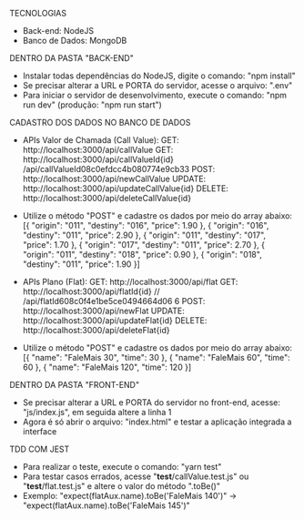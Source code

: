 TECNOLOGIAS

 - Back-end: NodeJS
 - Banco de Dados: MongoDB

DENTRO DA PASTA "BACK-END"

- Instalar todas dependências do NodeJS, digite o comando: "npm install" 
- Se precisar alterar a URL e PORTA do servidor, acesse o arquivo: ".env"
- Para iniciar o servidor de desenvolvimento, execute o comando: "npm run dev" (produção: "npm run start")

CADASTRO DOS DADOS NO BANCO DE DADOS

- APIs Valor de Chamada (Call Value):
    GET:    http://localhost:3000/api/callValue
    GET:    http://localhost:3000/api/callValueId{id} /api/callValueId08c0efdcc4b080774e9cb33
    POST:   http://localhost:3000/api/newCallValue
    UPDATE: http://localhost:3000/api/updateCallValue{id}
    DELETE: http://localhost:3000/api/deleteCallValue{id}

- Utilize o método "POST" e cadastre os dados por meio do array abaixo:
[{
    "origin": "011",
    "destiny": "016",
    "price": 1.90
}, {
    "origin": "016",
    "destiny": "011",
    "price": 2.90
}, {
    "origin": "011",
    "destiny": "017",
    "price": 1.70
}, {
    "origin": "017",
    "destiny": "011",
    "price": 2.70
}, {
    "origin": "011",
    "destiny": "018",
    "price": 0.90
}, {
    "origin": "018",
    "destiny": "011",
    "price": 1.90
}]

- APIs Plano (Flat):
    GET:    http://localhost:3000/api/flat
    GET:    http://localhost:3000/api/flatId{id} // /api/flatId608c0f4e1be5ce0494664d06 6
    POST:   http://localhost:3000/api/newFlat
    UPDATE: http://localhost:3000/api/updateFlat{id}
    DELETE: http://localhost:3000/api/deleteFlat{id}

- Utilize o método "POST" e cadastre os dados por meio do array abaixo:
[{
    "name": "FaleMais 30",
    "time": 30
}, {
    "name": "FaleMais 60",
    "time": 60
}, {
    "name": "FaleMais 120",
    "time": 120
}]

DENTRO DA PASTA "FRONT-END"

- Se precisar alterar a URL e PORTA do servidor no front-end, acesse: "js/index.js", em seguida altere a linha 1
- Agora é só abrir o arquivo: "index.html" e testar a aplicação integrada a interface

TDD COM JEST

- Para realizar o teste, execute o comando: "yarn test"
- Para testar casos errados, acesse "__test__/callValue.test.js" ou "__test__/flat.test.js" e altere o valor do método ".toBe()"
- Exemplo: "expect(flatAux.name).toBe('FaleMais 140')" -> "expect(flatAux.name).toBe('FaleMais 145')"  
